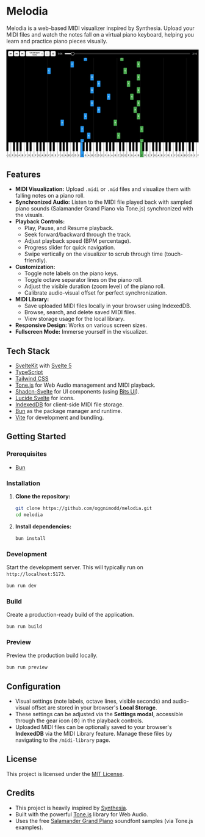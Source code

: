 # Melodia

Melodia is a web-based MIDI visualizer inspired by Synthesia. Upload your MIDI files and watch the notes fall on a virtual piano keyboard, helping you learn and practice piano pieces visually.

![Demo Screenshot](screenshots/demo.png)

## Features

-   **MIDI Visualization:** Upload `.midi` or `.mid` files and visualize them with falling notes on a piano roll.
-   **Synchronized Audio:** Listen to the MIDI file played back with sampled piano sounds (Salamander Grand Piano via Tone.js) synchronized with the visuals.
-   **Playback Controls:**
    -   Play, Pause, and Resume playback.
    -   Seek forward/backward through the track.
    -   Adjust playback speed (BPM percentage).
    -   Progress slider for quick navigation.
    -   Swipe vertically on the visualizer to scrub through time (touch-friendly).
-   **Customization:**
    -   Toggle note labels on the piano keys.
    -   Toggle octave separator lines on the piano roll.
    -   Adjust the visible duration (zoom level) of the piano roll.
    -   Calibrate audio-visual offset for perfect synchronization.
-   **MIDI Library:**
    -   Save uploaded MIDI files locally in your browser using IndexedDB.
    -   Browse, search, and delete saved MIDI files.
    -   View storage usage for the local library.
-   **Responsive Design:** Works on various screen sizes.
-   **Fullscreen Mode:** Immerse yourself in the visualizer.

## Tech Stack

-   [SvelteKit](https://kit.svelte.dev/) with [Svelte 5](https://svelte.dev/)
-   [TypeScript](https://www.typescriptlang.org/)
-   [Tailwind CSS](https://tailwindcss.com/)
-   [Tone.js](https://tonejs.github.io/) for Web Audio management and MIDI playback.
-   [Shadcn-Svelte](https://shadcn-svelte.com/) for UI components (using [Bits UI](https://bits-ui.com/)).
-   [Lucide Svelte](https://lucide.dev/guide/packages/lucide-svelte) for icons.
-   [IndexedDB](https://developer.mozilla.org/en-US/docs/Web/API/IndexedDB_API) for client-side MIDI file storage.
-   [Bun](https://bun.sh/) as the package manager and runtime.
-   [Vite](https://vitejs.dev/) for development and bundling.

## Getting Started

### Prerequisites

-   [Bun](https://bun.sh/)

### Installation

1.  **Clone the repository:**
    ```bash
    git clone https://github.com/oggnimodd/melodia.git
    cd melodia
    ```

2.  **Install dependencies:**
    ```bash
    bun install
    ```

### Development

Start the development server. This will typically run on `http://localhost:5173`.

```bash
bun run dev
```

### Build

Create a production-ready build of the application.

```bash
bun run build
```

### Preview

Preview the production build locally.

```bash
bun run preview
```

## Configuration

-   Visual settings (note labels, octave lines, visible seconds) and audio-visual offset are stored in your browser's **Local Storage**.
-   These settings can be adjusted via the **Settings modal**, accessible through the gear icon (⚙️) in the playback controls.
-   Uploaded MIDI files can be optionally saved to your browser's **IndexedDB** via the MIDI Library feature. Manage these files by navigating to the `/midi-library` page.

## License

This project is licensed under the [MIT License](LICENSE).

## Credits

-   This project is heavily inspired by [Synthesia](https://synthesiagame.com/).
-   Built with the powerful [Tone.js](https://tonejs.github.io/) library for Web Audio.
-   Uses the free [Salamander Grand Piano](https://sfzinstruments.github.io/pianos/salamander/) soundfont samples (via Tone.js examples).
